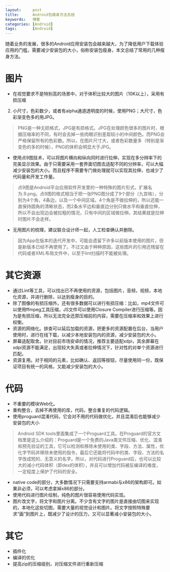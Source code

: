 ```yaml
---
layout:     post
title:      Android包瘦身方法总结
keywords:   博客
categories: [Android]
tags:	    [Android]
---
```


随着业务的发展，很多的Android应用安装包会越来越大，为了降低用户下载体验应用的门槛，需要减少安装包的大小，俗称安装包瘦身。本文总结了常用的几种瘦身方法。


# 图片


* 在视觉要求不是特别高的场景中，对于体积比较大的图片（10K以上），采用有损压缩
2. 小尺寸，色彩数少，或者有alpha通道透明度的时候，使用PNG；大尺寸，色彩渐变色多的用JPG。

>PNG是一种无损格式，JPG是有损格式。JPG在处理颜色很多的图片时，根据压缩率的不同，有时会去掉一些肉眼识别差距较小的中间颜色。而PNG会严格保留所有的色彩数。所以，在图片尺寸大，或者色彩数量多（特别是渐变色的多的时候），PNG的体积会明显大于JPG。

* 使用点9图技术，可以将图片横向和纵向同时进行拉伸，实现在多分辨率下的完美显示效果。由于只需要采用一套界面切图去适配不同的分辨率，可以大幅减少安装包的大小。而且程序不需要专门做处理就可以实现其拉伸，也减少了代码量和开发工作量。

>点9图是Android平台应用软件开发里的一种特殊的图片形式，扩展名为.9.png。点9图的格式相当于把一张PNG图分成了9个部分（九宫格），分别为4个角，4条边，以及一个中间区域。4个角是不做拉伸的，所以还能一直保持圆角的清晰状态，而2条水平边和垂直边分别只做水平和垂直拉伸，所以不会出现边会被拉粗的情况，只有中间的区域做拉伸。其结果就是拉伸时图片不会走样。

* 无用图片的梳理，建议联合设计师一起，人工检查确认并删除。
>因为App在版本的迭代开发中，可能会遗留下许多以前版本使用的图片，但是新版本已经不再使用了。不过又由于种种原因，这些图片的引用还残留在代码或者XML布局文件中，以至于lint扫描时不能被处理。

# 其它资源

* 通过Lint等工具，可以找出已不再使用的资源，包括图片，音频，视频，本地化资源，并进行删除，以达到瘦身的目的。
* 除了图像的有损压缩外，还有很多数据可以进行有损压缩：比如，mp4文件可以使用ffmpeg工具压缩，JS文件可以使用Closure Compiler进行压缩等。因为是有损压缩，所以无法完全还原压缩前的内容，需要在压缩率和效果上进行权衡。
* 资源的网络化。排查可以延后加载的资源，把更多的资源配置在后台，当用户使用时，进行在线下载，以减少本地安装包内的资源，减少安装包的大小。
* 屏幕适配取舍。针对目前市场安卓的情况，推荐主要适配xdpi，其余屏幕在xdpi资源不能满足，出现较大失真或者拉伸情况下，针对性的对单个资源进行匹配。
* 资源复用。对于相同的元素，比如确认、返回等按钮，尽量使用同一份，既保证项目有统一的风格，又能减少安装包的大小。


# 代码

* 不重要的模块Web化。
* 重构整合，去掉不再使用的库，代码，整合重复的代码逻辑。
* 使用proguard混淆代码，它会对不用的代码做优化，并且混淆后也能够减少安装包的大小
>Android SDK tools里面集成了一个Proguard工具。在Proguard的官方文档里是这么介绍的：Proguard是一个免费的Java类文件压缩、优化、混淆和预先验证的工具，它可以检测和移除未使用的类、字段、方法、属性，优化字节码并移除未使用的指令，最后它还能将代码中的类、字段、方法的名字改成短的、无意义的名字。所以，对代码进行Proguard后，也可以比较大的减小代码体积（即dex的体积），并且可以增加代码被反编译的难度，一定程度上保护了代码的安全。

* native code的部分，大多数情况下只需要支持armabi与x86的架构即可。如果非必须，可以考虑拿掉x86的部分。
* 使用代码进行图片绘制，纯色的图片很容易使用代码实现。
* 图片改文字，将文字和图片分离。不少含有文字的图片是直接由切图来实现的，本地化这些切图，需要大量的视觉设计和图片。将文字按照特殊要求“画”到图片上，既减少了设计的压力，又可以显著减小安装包的大小。

# 其它

* 插件化
* 编译的优化
* 提高zip的压缩级别，对压缩文件进行重新压缩